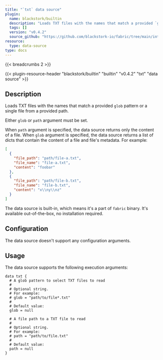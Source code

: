 ```yaml
---
title: "`txt` data source"
plugin:
  name: blackstork/builtin
  description: "Loads TXT files with the names that match a provided `glob` pattern or a single file from a provided path"
  tags: []
  version: "v0.4.2"
  source_github: "https://github.com/blackstork-io/fabric/tree/main/internal/builtin/"
resource:
  type: data-source
type: docs
---
```


{{< breadcrumbs 2 >}}

{{< plugin-resource-header "blackstork/builtin" "builtin" "v0.4.2" "txt" "data source" >}}

## Description
Loads TXT files with the names that match a provided `glob` pattern or a single file from a provided path.

Either `glob` or `path` argument must be set.

When `path` argument is specified, the data source returns only the content of a file.
When `glob` argument is specified, the data source returns a list of dicts that contain the content of a file and file's metadata. For example:
```json
[
  {
    "file_path": "path/file-a.txt",
    "file_name": "file-a.txt",
    "content": "foobar"
  },
  {
    "file_path": "path/file-b.txt",
    "file_name": "file-b.txt",
    "content": "x\\ny\\nz"
  }
]
```

The data source is built-in, which means it's a part of `fabric` binary. It's available out-of-the-box, no installation required.

## Configuration

The data source doesn't support any configuration arguments.

## Usage

The data source supports the following execution arguments:

```hcl
data txt {
  # A glob pattern to select TXT files to read
  #
  # Optional string.
  # For example:
  # glob = "path/to/file*.txt"
  # 
  # Default value:
  glob = null

  # A file path to a TXT file to read
  #
  # Optional string.
  # For example:
  # path = "path/to/file.txt"
  # 
  # Default value:
  path = null
}
```